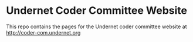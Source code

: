 # Undernet Coder Committee Website

This repo contains the pages for the Undernet coder committee website at http://coder-com.undernet.org
